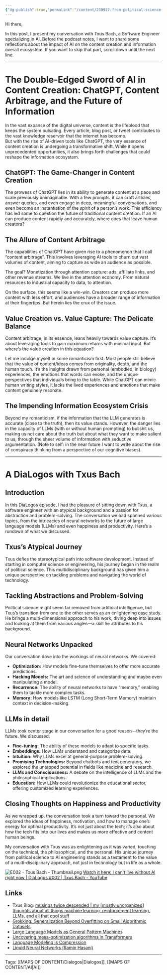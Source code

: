 ```yaml
---
{"dg-publish":true,"permalink":"/content/230927-from-political-science-to-ai-and-the-quest-for-happiness-txus-bach/"}
---
```


Hi there,

In this post, I present my conversation with Txus Bach, a Software Engineer specializing in AI. Before the podcast notes, I want to share some reflections about the impact of AI on the content creation and information overall ecosystem. If you want to skip that part, scroll down until the next line.

---

# The Double-Edged Sword of AI in Content Creation: ChatGPT, Content Arbitrage, and the Future of Information

In the vast expanse of the digital universe, content is the lifeblood that keeps the system pulsating. Every article, blog post, or tweet contributes to the vast knowledge reservoir that the internet has become.  
But with the rise of AI-driven tools like ChatGPT, the very essence of content creation is undergoing a transformative shift. While it opens unprecedented opportunities, it also brings forth challenges that could reshape the information ecosystem.

## **ChatGPT: The Game-Changer in Content Creation**

The prowess of ChatGPT lies in its ability to generate content at a pace and scale previously unimaginable. With a few prompts, it can craft articles, answer queries, and even engage in deep, meaningful conversations, and even become an instantiation of the _spirit_ of a person’s work. This efficiency has led some to question the future of traditional content creation. If an AI can produce content rapidly and accurately, where does that leave human creators?

## **The Allure of Content Arbitrage**

The capabilities of ChatGPT have given rise to a phenomenon that I call “content arbitrage”. This involves leveraging AI tools to churn out vast volumes of content, aiming to capture as wide an audience as possible.

The goal? Monetization through attention capture: ads, affiliate links, and other revenue streams. We live in the attention economy. From natural resources to industrial capacity to data, to attention.

On the surface, this seems like a win-win. Creators can produce more content with less effort, and audiences have a broader range of information at their fingertips. But herein lies the crux of the issue.

## **Value Creation vs. Value Capture: The Delicate Balance**

Content arbitrage, in its essence, leans heavily towards value capture. It’s about leveraging tools to gain maximum returns with minimal input. But where’s the value creation in this equation?

Let me indulge myself in some romanticism first. Most people still believe that the value of content/ideas comes from originality, depth, and the human touch. It’s the insights drawn from personal (embodied, in biology) experiences, the emotions that words can evoke, and the unique perspectives that individuals bring to the table. While ChatGPT can mimic human writing styles, it lacks the lived experiences and emotions that make content genuinely resonate.

## **The Impending Information Ecosystem Crisis**

Beyond my romanticism, if the information that the LLM generates is accurate (close to the truth), then its value stands. However, the danger lies in the capacity of LLMs (with or without human prompting) to bullshit us, making us not care about the truth but about what they want to make salient to us, through the sheer volume of information with seductive argumentation. (Note to self: in the near future I want to write about the rise of conspiracy thinking from a perspective of our cognitive biases).

---

# A DiaLogos with Txus Bach

## Introduction

In this DiaLogos episode, I had the pleasure of sitting down with Txus, a software engineer with an atypical background and a passion for abstraction and problem-solving. The conversation we had spanned various topics, from the intricacies of neural networks to the future of large language models (LLMs) and even happiness and productivity. Here’s a rundown of what we discussed.

## Txus’s Atypical Journey

Txus defies the stereotypical path into software development. Instead of starting in computer science or engineering, his journey began in the realm of political science. This multidisciplinary background has given him a unique perspective on tackling problems and navigating the world of technology.

## Tackling Abstractions and Problem-Solving

Political science might seem far removed from artificial intelligence, but Txus’s transition from one to the other serves as an enlightening case study. He brings a multi-dimensional approach to his work, diving deep into issues and looking at them from various angles—a skill he attributes to his background.

## Neural Networks Unpacked

Our conversation dove into the workings of neural networks. We covered:

- **Optimization:** How models fine-tune themselves to offer more accurate predictions.
- **Hacking Models:** The art and science of understanding and maybe even manipulating a model.
- **Recurrence:** The ability of neural networks to have “memory,” enabling them to tackle more complex tasks.
- **Memory:** How models like LSTM (Long Short-Term Memory) maintain context in decision-making.

## LLMs in detail

LLMs took center stage in our conversation for a good reason—they’re the future. We discussed:

- **Fine-tuning:** The ability of these models to adapt to specific tasks.
- **Embeddings:** How LLMs understand and categorize data.
- **Intuition:** Why LLMs excel at general-purpose problem-solving.
- **Promising Technologies:** Beyond chatbots and text generators, we explored the untapped potential in fields like medicine and research.
- **LLMs and Consciousness:** A debate on the intelligence of LLMs and the philosophical implications.
- **Education:** How LLMs could revolutionize the educational sector, offering customized learning experiences.

## Closing Thoughts on Happiness and Productivity

As we wrapped up, the conversation took a turn toward the personal. We explored the ideas of happiness, motivation, and how to manage one’s energy for optimal productivity. It’s not just about the tech; it’s also about how the tech fits into our lives and makes us more effective and content human beings.

My conversation with Txus was as enlightening as it was varied, touching on the technical, the philosophical, and the personal. His unique journey from political science to AI engineering stands as a testament to the value of a multi-disciplinary approach, not just in technology but in life as a whole.

![E002 - Txus Bach - Thumbnail.png](/img/user/BIN/E002%20-%20Txus%20Bach%20-%20Thumbnail.png)
[Watch it here: I can't live without AI right now | DiaLogos #002 | Txus Bach - YouTube](https://www.youtube.com/watch?v=UrWSgfDd9Z0)

## Links

- Txus Blog: [musings twice descended | my [mostly unorganized] thoughts about all things machine learning, reinforcement learning, LLMs, and all that cool stuff](https://txus.github.io/)
- [Grokking: Generalization Beyond Overfitting on Small Algorithmic Datasets](https://arxiv.org/pdf/2201.02177.pdf)
- [Large Language Models as General Pattern Machines](https://www.youtube.com/watch?v=IlliqYiRhMU)
- [Uncovering mesa-optimization algorithms in Transformers](https://arxiv.org/pdf/2309.05858.pdf)
- [Language Modeling is Compression](https://arxiv.org/pdf/2309.10668.pdf)
- [Liquid Neural Networks (Ramin Hasani)](https://www.youtube.com/watch?v=IlliqYiRhMU)

---
Tags: [[MAPS OF CONTENT/Dialogos\|Dialogos]], [[MAPS OF CONTENT/AI\|AI]]